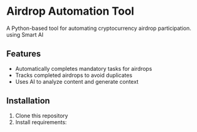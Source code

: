 # Airdrop Automation Tool

A Python-based tool for automating cryptocurrency airdrop participation. using Smart AI 

## Features

- Automatically completes mandatory tasks for airdrops
- Tracks completed airdrops to avoid duplicates
- Uses AI to analyze content and generate context

## Installation

1. Clone this repository
2. Install requirements:
